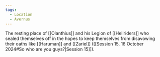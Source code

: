 ```yaml
---
tags:
  - Location
  - Avernus
---
```

The resting place of [[Olanthius]] and his Legion of [[Hellriders]] who sealed themselves off in the hopes to keep themselves from disavowing their oaths like [[Haruman]] and [[Zariel]] ([[Session 15, 16 October 2024#So who are you guys?|Session 15]]).